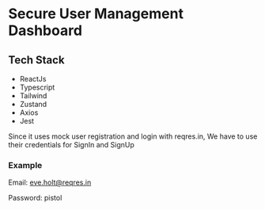 # Secure User Management Dashboard

## Tech Stack
- ReactJs
- Typescript
- Tailwind
- Zustand
- Axios
- Jest

Since it uses mock user registration and login with reqres.in,
We have to use their credentials for SignIn and SignUp

### Example
Email: eve.holt@reqres.in 

Password: pistol

